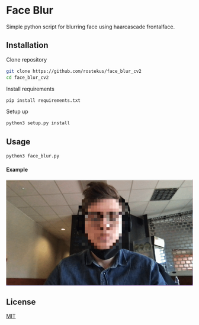# Face Blur

Simple python script for blurring face using haarcascade frontalface.
## Installation

Clone repository
```bash
git clone https://github.com/rostekus/face_blur_cv2
cd face_blur_cv2
```
Install requirements
```bash
pip install requirements.txt
```
Setup up
```bash
python3 setup.py install
```

## Usage
```bash
python3 face_blur.py
```
#### Example
![Alt Text](images/sample.gif)

## License
[MIT](https://choosealicense.com/licenses/mit/)
